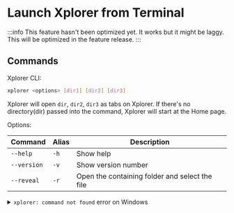 # Launch Xplorer from Terminal

:::info
This feature hasn't been optimized yet. It works but it might be laggy. This will be optimized in the feature release.
:::

## Commands

Xplorer CLI:

```bash
xplorer <options> [dir1] [dir2] [dir3]
```

Xplorer will open `dir`, `dir2`, `dir3` as tabs on Xplorer. If there's no directory(dir) passed into the command, Xplorer will start at the Home page.

Options:

| Command     | Alias | Description                                    |
| ----------- | ----- | ---------------------------------------------- |
| `--help`    | `-h`  | Show help                                      |
| `--version` | `-v`  | Show version number                            |
| `--reveal`  | `-r`  | Open the containing folder and select the file |

<details>
<summary>
<code>xplorer: command not found</code> error on Windows
</summary>

Firstly, you have to register the command into the system path.

1. Open the `System Properties` on Windows.
2. Click the `Environment Variables` button, it will pop up a window.
3. On the table, search for the `Path` variable and click on it.
4. Click the `Edit` button, it will pop up a window.
5. Click the `New` button.
6. Add `%USERPROFILE%\AppData\Local\Programs\xplorer`.

</details>
